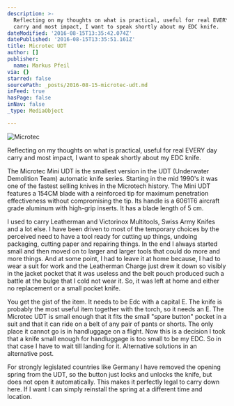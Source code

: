```yaml
---
description: >-
  Reflecting on my thoughts on what is practical, useful for real EVERY day
  carry and most impact, I want to speak shortly about my EDC knife. 
dateModified: '2016-08-15T13:35:42.074Z'
datePublished: '2016-08-15T13:35:51.161Z'
title: Microtec UDT
author: []
publisher:
  name: Markus Pfeil
via: {}
starred: false
sourcePath: _posts/2016-08-15-microtec-udt.md
inFeed: true
hasPage: false
inNav: false
_type: MediaObject

---
```

![Microtec  ](https://the-grid-user-content.s3-us-west-2.amazonaws.com/69ad7bf2-bc24-424e-b6c9-d2abfbca1989.jpg)

Reflecting on my thoughts on what is practical, useful for real EVERY day carry and most impact, I want to speak shortly about my EDC knife. 

The Microtec Mini UDT is the smallest version in the UDT (Underwater Demolition Team) automatic knife series. Starting in the mid 1990's it was one of the fastest selling knives in the Microtech history. The Mini UDT features a 154CM blade with a reinforced tip for maximum penetration effectiveness without compromising the tip. Its handle is a 6061T6 aircraft grade aluminum with high-grip inserts. It has a blade length of 5 cm. 

I used to carry Leatherman and Victorinox Multitools, Swiss Army Knifes and a lot else. I have been driven to most of the temporary choices by the perceived need to have a tool ready for cutting up things, undoing packaging, cutting paper and repairing things. In the end I always started small and then moved on to larger and larger tools that could do more and more things. And at some point, I had to leave it at home because, I had to wear a suit for work and the Leatherman Charge just drew it down so visibly in the jacket pocket that it was useless and the belt pouch produced such a battle at the bulge that I cold not wear it. So, it was left at home and either no replacement or a small pocket knife. 

You get the gist of the item. It needs to be Edc with a capital E. The knife is probably the most useful item together with the torch, so it needs an E. The Microtec UDT is small enough that it fits the small "spare button" pocket in a suit and that it can ride on a belt of any pair of pants or shorts. The only place it cannot go is in handluggage on a flight. Now this is a decision I took that a knife small enough for handluggage is too small to be my EDC. So in that case I have to wait till landing for it. Alternative solutions in an alternative post. 

For strongly legislated countries like Germany I have removed the opening spring from the UDT, so the button just locks and unlocks the knife, but does not open it automatically. This makes it perfectly legal to carry down here. If I want I can simply reinstall the spring at a different time and location.